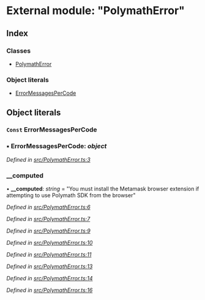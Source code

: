 # External module: "PolymathError"

## Index

### Classes

* [PolymathError](../classes/_polymatherror_.polymatherror.md)

### Object literals

* [ErrorMessagesPerCode](_polymatherror_.md#const-errormessagespercode)

## Object literals

### `Const` ErrorMessagesPerCode

### ▪ **ErrorMessagesPerCode**: *object*

*Defined in [src/PolymathError.ts:3](https://github.com/PolymathNetwork/polymath-sdk/blob/550676f/src/PolymathError.ts#L3)*

###  __computed

• **__computed**: *string* = "You must install the Metamask browser extension if attempting to use Polymath SDK from the browser"

*Defined in [src/PolymathError.ts:6](https://github.com/PolymathNetwork/polymath-sdk/blob/550676f/src/PolymathError.ts#L6)*

*Defined in [src/PolymathError.ts:7](https://github.com/PolymathNetwork/polymath-sdk/blob/550676f/src/PolymathError.ts#L7)*

*Defined in [src/PolymathError.ts:9](https://github.com/PolymathNetwork/polymath-sdk/blob/550676f/src/PolymathError.ts#L9)*

*Defined in [src/PolymathError.ts:10](https://github.com/PolymathNetwork/polymath-sdk/blob/550676f/src/PolymathError.ts#L10)*

*Defined in [src/PolymathError.ts:11](https://github.com/PolymathNetwork/polymath-sdk/blob/550676f/src/PolymathError.ts#L11)*

*Defined in [src/PolymathError.ts:13](https://github.com/PolymathNetwork/polymath-sdk/blob/550676f/src/PolymathError.ts#L13)*

*Defined in [src/PolymathError.ts:14](https://github.com/PolymathNetwork/polymath-sdk/blob/550676f/src/PolymathError.ts#L14)*

*Defined in [src/PolymathError.ts:16](https://github.com/PolymathNetwork/polymath-sdk/blob/550676f/src/PolymathError.ts#L16)*
